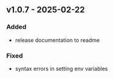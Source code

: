 ## v1.0.7 - 2025-02-22
### Added
* release documentation to readme
### Fixed
* syntax errors in setting env variables
